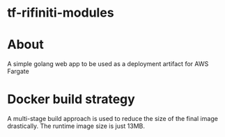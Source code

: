 # tf-rifiniti-modules

# About 
A simple golang web app to be used as a deployment artifact for AWS Fargate

# Docker build strategy
A multi-stage build approach is used to reduce the size of the final image drastically.
The runtime image size is just 13MB.
